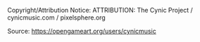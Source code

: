 Copyright/Attribution Notice: 
ATTRIBUTION: The Cynic Project / cynicmusic.com / pixelsphere.org

Source: https://opengameart.org/users/cynicmusic